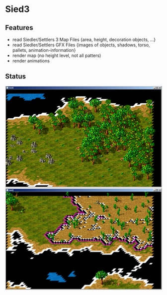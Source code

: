 Sied3
=====

Features
--------
* read Siedler/Settlers 3 Map Files {area, height, decoration objects, ...}
* read Siedler/Settlers GFX Files {images of objects, shadows, torso, pallets, animation-information}
* render map (no height level, not all patters)
* render animations

Status
------

![example1](examples/mapview_2014_10_06[1].png)
![example2](examples/mapview_2014_10_06[2].png)

